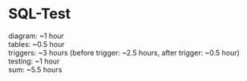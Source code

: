 # SQL-Test

diagram: ~1 hour  
tables: ~0.5 hour  
triggers: ~3 hours (before trigger: ~2.5 hours, after trigger: ~0.5 hour)  
testing: ~1 hour  
sum: ~5.5 hours
